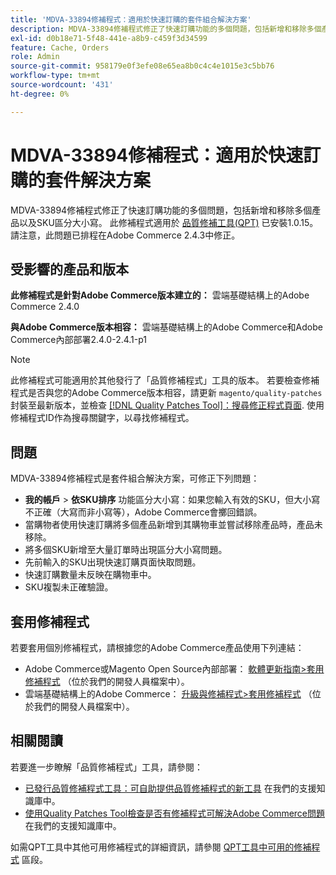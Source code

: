 ```yaml
---
title: 'MDVA-33894修補程式：適用於快速訂購的套件組合解決方案'
description: MDVA-33894修補程式修正了快速訂購功能的多個問題，包括新增和移除多個產品以及SKU區分大小寫。 安裝[Quality Patches Tool (QPT)](https://devdocs.magento.com/guides/v2.4/comp-mgr/patching.html#mqp) 1.0.15時，即可使用此修補程式。 請注意，此問題已排程在Adobe Commerce 2.4.3中修正。
exl-id: d0b18e71-5f48-441e-a8b9-c459f3d34599
feature: Cache, Orders
role: Admin
source-git-commit: 958179e0f3efe08e65ea8b0c4c4e1015e3c5bb76
workflow-type: tm+mt
source-wordcount: '431'
ht-degree: 0%

---
```


# MDVA-33894修補程式：適用於快速訂購的套件解決方案

MDVA-33894修補程式修正了快速訂購功能的多個問題，包括新增和移除多個產品以及SKU區分大小寫。 此修補程式適用於 [品質修補工具(QPT)](https://devdocs.magento.com/guides/v2.4/comp-mgr/patching.html#mqp) 已安裝1.0.15。 請注意，此問題已排程在Adobe Commerce 2.4.3中修正。

## 受影響的產品和版本

**此修補程式是針對Adobe Commerce版本建立的：** 雲端基礎結構上的Adobe Commerce 2.4.0

**與Adobe Commerce版本相容：** 雲端基礎結構上的Adobe Commerce和Adobe Commerce內部部署2.4.0-2.4.1-p1

>[!NOTE]
>
>此修補程式可能適用於其他發行了「品質修補程式」工具的版本。 若要檢查修補程式是否與您的Adobe Commerce版本相容，請更新 `magento/quality-patches` 封裝至最新版本，並檢查 [[!DNL Quality Patches Tool]：搜尋修正程式頁面](https://devdocs.magento.com/quality-patches/tool.html#patch-grid). 使用修補程式ID作為搜尋關鍵字，以尋找修補程式。

## 問題

MDVA-33894修補程式是套件組合解決方案，可修正下列問題：

* **我的帳戶** > **依SKU排序** 功能區分大小寫：如果您輸入有效的SKU，但大小寫不正確（大寫而非小寫等），Adobe Commerce會擲回錯誤。
* 當購物者使用快速訂購將多個產品新增到其購物車並嘗試移除產品時，產品未移除。
* 將多個SKU新增至大量訂單時出現區分大小寫問題。
* 先前輸入的SKU出現快速訂購頁面快取問題。
* 快速訂購數量未反映在購物車中。
* SKU複製未正確驗證。

## 套用修補程式

若要套用個別修補程式，請根據您的Adobe Commerce產品使用下列連結：

* Adobe Commerce或Magento Open Source內部部署： [軟體更新指南>套用修補程式](https://devdocs.magento.com/guides/v2.4/comp-mgr/patching/mqp.html) （位於我們的開發人員檔案中）。
* 雲端基礎結構上的Adobe Commerce： [升級與修補程式>套用修補程式](https://devdocs.magento.com/cloud/project/project-patch.html) （位於我們的開發人員檔案中）。

## 相關閱讀

若要進一步瞭解「品質修補程式」工具，請參閱：

* [已發行品質修補程式工具：可自助提供品質修補程式的新工具](/help/announcements/adobe-commerce-announcements/magento-quality-patches-released-new-tool-to-self-serve-quality-patches.md) 在我們的支援知識庫中。
* [使用Quality Patches Tool檢查是否有修補程式可解決Adobe Commerce問題](/help/support-tools/patches-available-in-qpt-tool/check-patch-for-magento-issue-with-magento-quality-patches.md) 在我們的支援知識庫中。

如需QPT工具中其他可用修補程式的詳細資訊，請參閱 [QPT工具中可用的修補程式](https://support.magento.com/hc/en-us/sections/360010506631-Patches-available-in-QPT-tool-) 區段。
